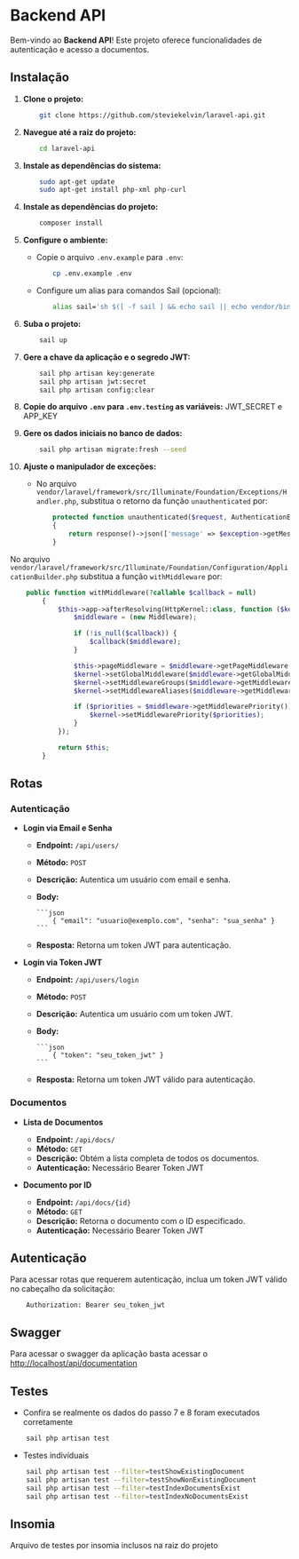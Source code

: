 # Backend API

Bem-vindo ao **Backend API**! Este projeto oferece funcionalidades de autenticação e acesso a documentos.

## Instalação

1. **Clone o projeto:**

    ```bash
        git clone https://github.com/steviekelvin/laravel-api.git
    ```

2. **Navegue até a raiz do projeto:**

    ```bash
        cd laravel-api
    ```

3. **Instale as dependências do sistema:**

    ```bash
        sudo apt-get update
        sudo apt-get install php-xml php-curl
    ```

4. **Instale as dependências do projeto:**

    ```bash
        composer install
    ```

5. **Configure o ambiente:**

    - Copie o arquivo `.env.example` para `.env`:

        ```bash
            cp .env.example .env
        ```

    - Configure um alias para comandos Sail (opcional):

        ```bash
            alias sail='sh $([ -f sail ] && echo sail || echo vendor/bin/sail)'
        ```

6. **Suba o projeto:**

    ```bash
        sail up
    ```

7. **Gere a chave da aplicação e o segredo JWT:**

    ```bash
        sail php artisan key:generate
        sail php artisan jwt:secret
        sail php artisan config:clear
    ```

8. **Copie do arquivo `.env` para `.env.testing` as variáveis:**
   JWT_SECRET e APP_KEY

9. **Gere os dados iniciais no banco de dados:**

    ```bash
        sail php artisan migrate:fresh --seed
    ```

10. **Ajuste o manipulador de exceções:**

    - No arquivo `vendor/laravel/framework/src/Illuminate/Foundation/Exceptions/Handler.php`, substitua o retorno da função `unauthenticated` por:

        ```php
            protected function unauthenticated($request, AuthenticationException $exception)
            {
                return response()->json(['message' => $exception->getMessage()], 401);
            }
        ```

No arquivo `vendor/laravel/framework/src/Illuminate/Foundation/Configuration/ApplicationBuilder.php` substitua a função `withMiddleware` por:

```php
    public function withMiddleware(?callable $callback = null)
        {
            $this->app->afterResolving(HttpKernel::class, function ($kernel) use ($callback) {
                $middleware = (new Middleware);

                if (!is_null($callback)) {
                    $callback($middleware);
                }

                $this->pageMiddleware = $middleware->getPageMiddleware();
                $kernel->setGlobalMiddleware($middleware->getGlobalMiddleware());
                $kernel->setMiddlewareGroups($middleware->getMiddlewareGroups());
                $kernel->setMiddlewareAliases($middleware->getMiddlewareAliases());

                if ($priorities = $middleware->getMiddlewarePriority()) {
                    $kernel->setMiddlewarePriority($priorities);
                }
            });

            return $this;
        }
```

## Rotas

### Autenticação

- **Login via Email e Senha**

  - **Endpoint:** `/api/users/`
  - **Método:** `POST`
  - **Descrição:** Autentica um usuário com email e senha.
  - **Body:**

        ```json
            { "email": "usuario@exemplo.com", "senha": "sua_senha" }
        ```

  - **Resposta:** Retorna um token JWT para autenticação.

- **Login via Token JWT**

  - **Endpoint:** `/api/users/login`
  - **Método:** `POST`
  - **Descrição:** Autentica um usuário com um token JWT.
  - **Body:**

        ```json
            { "token": "seu_token_jwt" }
        ```

  - **Resposta:** Retorna um token JWT válido para autenticação.

### Documentos

- **Lista de Documentos**

  - **Endpoint:** `/api/docs/`
  - **Método:** `GET`
  - **Descrição:** Obtém a lista completa de todos os documentos.
  - **Autenticação:** Necessário Bearer Token JWT

- **Documento por ID**

  - **Endpoint:** `/api/docs/{id}`
  - **Método:** `GET`
  - **Descrição:** Retorna o documento com o ID especificado.
  - **Autenticação:** Necessário Bearer Token JWT

## Autenticação

Para acessar rotas que requerem autenticação, inclua um token JWT válido no cabeçalho da solicitação:

```http
    Authorization: Bearer seu_token_jwt
```

## Swagger

Para acessar o swagger da aplicação basta acessar o [http://localhost/api/documentation](http://localhost/api/documentation)

## Testes

- Confira se realmente os dados do passo 7 e 8 foram executados corretamente

```bash
    sail php artisan test
```

- Testes indivíduais

```bash
    sail php artisan test --filter=testShowExistingDocument
    sail php artisan test --filter=testShowNonExistingDocument
    sail php artisan test --filter=testIndexDocumentsExist
    sail php artisan test --filter=testIndexNoDocumentsExist
```

## Insomia

Arquivo de testes por insomia inclusos na raiz do projeto
